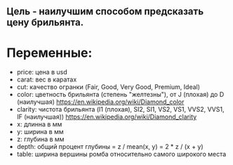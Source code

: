 
## Цель - наилучшим способом предсказать цену брильянта.

# Переменные:
- price: цена в usd
- carat: вeс в каратах
- cut: качество огранки (Fair, Good, Very Good, Premium, Ideal)
- color: цветность брильянта (степень "желтезны"), от J (плохая) до D (наилучшая) https://en.wikipedia.org/wiki/Diamond_color
- clarity: чистота брильянта (I1 (плохая), SI2, SI1, VS2, VS1, VVS2, VVS1, IF (наилучшая)) https://en.wikipedia.org/wiki/Diamond_clarity
- x: длинна в мм
- y: ширина в мм
- z: глубина в мм
- depth: общий процент глубины = z / mean(x, y) = 2 * z / (x + y)
- table: ширина вершины ромба относительно самого широкого места
